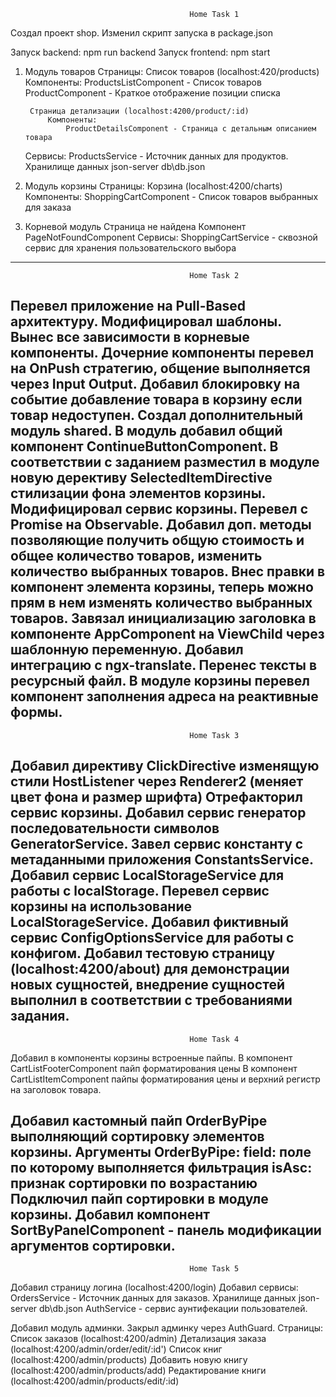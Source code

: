                                             Home Task 1
Создал проект shop. Изменил скрипт запуска в package.json

Запуск backend: npm run backend 
Запуск frontend: npm start

1. Модуль товаров
    Страницы:
        Список товаров (localhost:420/products)
            Компоненты:
                ProductsListComponent - Список товаров
                ProductComponent - Краткое отображение позиции списка

        Страница детализации (localhost:4200/product/:id)
            Компоненты:
                ProductDetailsComponent - Страница с детальным описанием товара
    Сервисы:
        ProductsService - Источник данных для продуктов. Хранилище данных json-server db\db.json

2. Модуль корзины
    Страницы:
        Корзина (localhost:4200/charts)
            Компоненты:
                ShoppingCartComponent - Список товаров выбранных для заказа

3. Корневой модуль
    Страница не найдена
        Компонент PageNotFoundComponent
    Сервисы:
        ShoppingCartService - сквозной сервис для хранения пользовательского выбора
------------------------------------------------------------------------------------------------------

                                            Home Task 2
Перевел приложение на Pull-Based архитектуру.
Модифицировал шаблоны. Вынес все зависимости в корневые компоненты. Дочерние компоненты перевел на OnPush стратегию, общение выполняется через Input Output.
Добавил блокировку на событие добавление товара в корзину если товар недоступен.
Создал дополнительный модуль shared. В модуль добавил общий компонент ContinueButtonComponent. В соответствии с заданием разместил в модуле новую дерективу SelectedItemDirective стилизации фона элементов корзины.
Модифицировал сервис корзины. Перевел с Promise на Observable. Добавил доп. методы позволяющие получить общую стоимость и общее количество товаров, изменить количество выбранных товаров. Внес правки в компонент элемента корзины, теперь можно прям в нем изменять количество выбранных товаров. 
Завязал инициализацию заголовка в компоненте AppComponent на ViewChild через шаблонную переменную.
Добавил интеграцию с ngx-translate. Перенес тексты в ресурсный файл.
В модуле корзины перевел компонент заполнения адреса на реактивные формы.
------------------------------------------------------------------------------------------------------

                                            Home Task 3
Добавил директиву ClickDirective изменящую стили HostListener через Renderer2 (меняет цвет фона и размер шрифта)
Отрефакторил сервис корзины.
Добавил сервис генератор последовательности символов GeneratorService.
Завел сервис константу с метаданными приложения ConstantsService. 
Добавил сервис LocalStorageService для работы с localStorage. Перевел сервис корзины на использование LocalStorageService. Добавил фиктивный сервис ConfigOptionsService для работы с конфигом. 
Добавил тестовую страницу (localhost:4200/about) для демонстрации новых сущностей, внедрение сущностей выполнил в соответствии с требованиями задания.
------------------------------------------------------------------------------------------------------

                                            Home Task 4
Добавил в компоненты корзины встроенные пайпы.
  В компонент CartListFooterComponent пайп форматирования цены
  В компонент CartListItemComponent пайпы форматирования цены и верхний регистр на заголовок товара.

Добавил кастомный пайп OrderByPipe выполняющий сортировку элементов корзины.
Аргументы OrderByPipe:
  field: поле по которому выполняется фильтрация 
  isAsc: признак сортировки по возрастанию 
Подключил пайп сортировки в модуле корзины.
Добавил компонент SortByPanelComponent - панель модификации аргументов сортировки.
------------------------------------------------------------------------------------------------------

                                            Home Task 5
Добавил страницу логина (localhost:4200/login)
Добавил сервисы:
  OrdersService - Источник данных для заказов. Хранилище данных json-server db\db.json
  AuthService - сервис аунтифекации пользователей. 

Добавил модуль админки. Закрыл админку через AuthGuard.
    Страницы:
        Список заказов (localhost:4200/admin)
        Детализация заказа (localhost:4200/admin/order/edit/:id')
        Список книг (localhost:4200/admin/products)
        Добавить новую книгу (localhost:4200/admin/products/add)
        Редактирование книги (localhost:4200/admin/products/edit/:id)

